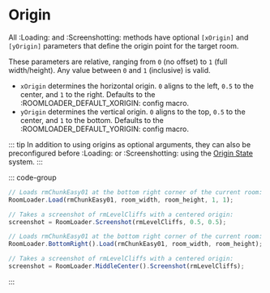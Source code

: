 # Origin

All :Loading: and :Screenshotting: methods have optional `[xOrigin]` and `[yOrigin]` parameters that define the origin point for the target room.

These parameters are relative, ranging from `0` (no offset) to `1` (full width/height). Any value between `0` and `1` (inclusive) is valid.
* `xOrigin` determines the horizontal origin. `0` aligns to the left, `0.5` to the center, and `1` to the right. Defaults to the :ROOMLOADER_DEFAULT_XORIGIN: config macro.
* `yOrigin` determines the vertical origin. `0` aligns to the top, `0.5` to the center, and `1` to the bottom. Defaults to the :ROOMLOADER_DEFAULT_YORIGIN: config macro.

::: tip
In addition to using origins as optional arguments, they can also be preconfigured before :Loading: or :Screenshotting: using the [Origin State](/pages/api/roomLoader/state/#origin) system.
:::

::: code-group
```js [Regular]
// Loads rmChunkEasy01 at the bottom right corner of the current room:
RoomLoader.Load(rmChunkEasy01, room_width, room_height, 1, 1);

// Takes a screenshot of rmLevelCliffs with a centered origin:
screenshot = RoomLoader.Screenshot(rmLevelCliffs, 0.5, 0.5);
```
```js [State]
// Loads rmChunkEasy01 at the bottom right corner of the current room:
RoomLoader.BottomRight().Load(rmChunkEasy01, room_width, room_height);

// Takes a screenshot of rmLevelCliffs with a centered origin:
screenshot = RoomLoader.MiddleCenter().Screenshot(rmLevelCliffs);
```
:::
